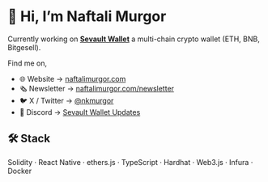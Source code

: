 # 👋 Hi, I’m Naftali Murgor

Currently working on [**Sevault Wallet**](https://sevaultwallet.com) a multi-chain crypto wallet (ETH, BNB, Bitgesell).

Find me on,

- 🌐 Website → [naftalimurgor.com](https://naftalimurgor.com)
- 🗞️ Newsletter → [naftalimurgor.com/newsletter](https://naftalimurgor.com/newsletter)
- 🐦 X / Twitter → [@nkmurgor](https://twitter.com/nkmurgor)
- 💬 Discord → [Sevault Wallet Updates](https://discord.gg/hSr7nAba)

## 🛠️ Stack

Solidity · React Native · ethers.js · TypeScript · Hardhat · Web3.js · Infura · Docker

